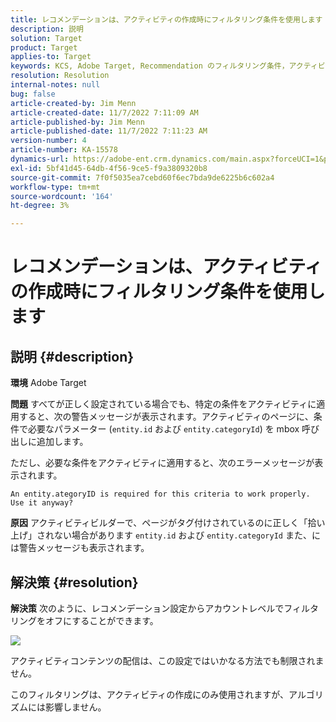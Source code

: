 ```yaml
---
title: レコメンデーションは、アクティビティの作成時にフィルタリング条件を使用します
description: 説明
solution: Target
product: Target
applies-to: Target
keywords: KCS, Adobe Target, Recommendation のフィルタリング条件，アクティビティの作成，アクティビティ URL，エンティティ， categoryID, entity.id, entity.categoryId
resolution: Resolution
internal-notes: null
bug: false
article-created-by: Jim Menn
article-created-date: 11/7/2022 7:11:09 AM
article-published-by: Jim Menn
article-published-date: 11/7/2022 7:11:23 AM
version-number: 4
article-number: KA-15578
dynamics-url: https://adobe-ent.crm.dynamics.com/main.aspx?forceUCI=1&pagetype=entityrecord&etn=knowledgearticle&id=f069e259-6b5e-ed11-9561-6045bd0065f9
exl-id: 5bf41d45-64db-4f56-9ce5-f9a3809320b8
source-git-commit: 7f0f5035ea7cebd60f6ec7bda9de6225b6c602a4
workflow-type: tm+mt
source-wordcount: '164'
ht-degree: 3%

---
```


# レコメンデーションは、アクティビティの作成時にフィルタリング条件を使用します

## 説明 {#description}


<b>環境</b>
Adobe Target

<b>問題</b>
すべてが正しく設定されている場合でも、特定の条件をアクティビティに適用すると、次の警告メッセージが表示されます。アクティビティのページに、条件で必要なパラメーター (`entity.id` および `entity.categoryId`) を mbox 呼び出しに追加します。

ただし、必要な条件をアクティビティに適用すると、次のエラーメッセージが表示されます。


```
An entity.ategoryID is required for this criteria to work properly. Use it anyway?
```


<b>原因</b>
アクティビティビルダーで、ページがタグ付けされているのに正しく「拾い上げ」されない場合があります `entity.id` および `entity.categoryId` また、には警告メッセージも表示されます。




## 解決策 {#resolution}


<b>解決策</b>
次のように、レコメンデーション設定からアカウントレベルでフィルタリングをオフにすることができます。

![](http://omniture.custhelp.com/ci/inlineImage/get/3041012/5090ecb0bec7673ef3ad943bd35f9095)

アクティビティコンテンツの配信は、この設定ではいかなる方法でも制限されません。

このフィルタリングは、アクティビティの作成にのみ使用されますが、アルゴリズムには影響しません。
